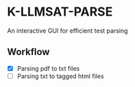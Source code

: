# K-LLMSAT-PARSE

An interactive GUI for efficient test parsing

## Workflow

- [x] Parsing pdf to txt files
- [ ] Parsing txt to tagged html files